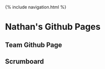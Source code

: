 {% include navigation.html %}

<h1> Nathan's Github Pages </h1>

<h2 href = "https://punarvasus.github.io/PopcornCritics/" > Team Github Page </h2>
<h2 href = "https://github.com/PunarvasuS/PopcornCritics/projects/1"> Scrumboard  </h3>
